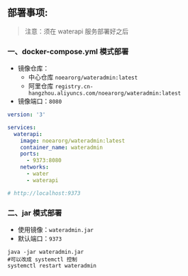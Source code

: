 ## 部署事项:

> 注意：须在 waterapi 服务部署好之后

### 一、docker-compose.yml 模式部署

* 镜像仓库：
  * 中心仓库 `noearorg/wateradmin:latest` 
  * 阿里仓库 `registry.cn-hangzhou.aliyuncs.com/noearorg/wateradmin:latest`
* 镜像端口：`8080`


```yaml
version: '3'

services:
  waterapi:
    image: noearorg/wateradmin:latest
    container_name: wateradmin
    ports:
      - 9373:8080
    networks:
      - water
      - waterapi

# http://localhost:9373

```


### 二、jar 模式部署

* 使用镜像：`wateradmin.jar`
* 默认端口：`9373`

```shell
java -jar wateradmin.jar
#可以改成 systemctl 控制
systemctl restart wateradmin
```